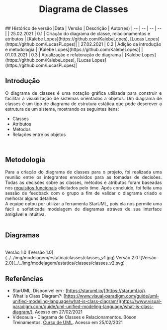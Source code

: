 # <center> Diagrama de Classes
<br>
## Histórico de versão
|Data | Versão | Descrição | Autor(es)
| -- | -- | -- | -- |
| 25.02.2021 | 0.1 | Criação do diagrama de classe, relacionamentos e atributos | [Kalebe Lopes](https://github.com/KalebeLopes), [Lucas Lopes](https://github.com/LucasPLopes)|
| 27.02.2021 | 0.2 | Adição da introdução e metodologia | [Kalebe Lopes](https://github.com/KalebeLopes)|
| 01.03.2021 | 0.3 | Atualização e refatoração de diagrama | [Kalebe Lopes](https://github.com/KalebeLopes), [Lucas Lopes](https://github.com/LucasPLopes)|


## Introdução
<div align="justify"> 
O diagrama de classes é uma notação gráfica utilizada para construir e facilitar a visualização de sistemas orientados a objetos. Um diagrama de classes é um tipo de diagrama de estrutura estática que pode descrever a estrutura de um sistema, mostrando os seguintes itens: 
</div>

* Classes
* Atributos
* Métodos
* Relações entre os objetos

<br>

## Metodologia
<div align="justify"> 
Para a criação do diagrama de classes para o projeto, foi realizada uma reunião entre os integrantes envolvidos para as tomadas de decisões. Todas as decisões sobre as classes, métodos e atributos foram baseadas nos <a href="../brainstorming#requisitos-elicitados">requisitos funcionais</a> elicitados pelo time.
Após concluído, foi feita uma sessão de feedback com o grupo a fim de validar o diagrama criado e melhorar alguns detalhes.<br>
A equipe optou por utilizar a ferramenta StarUML, pois ela nos permite uma fácil e sofisticada modelagem de diagramas atráves de sua interface amigável e intuitiva.     
</div>
<br>

## Diagramas
<br>
Versão 1.0
![Versão 1.0](../../img/modelagem/estatica/classes/classes_v1.jpg)
Versão 2.0
![Versão 2.0](../../img/modelagem/estatica/classes/classes_v2.svg)



## Referências
- StarUML. Disponível em : [https://staruml.io/](https://staruml.io/).
- What is Class Diagram?: [https://www.visual-paradigm.com/guide/uml-unified-modeling-language/what-is-class-diagram/](https://www.visual-paradigm.com/guide/uml-unified-modeling-language/what-is-class-diagram/). Acesso em 27/02/2021
- Videoaula - Diagrama de Classes e Relacionamentos. Bóson Treinamentos. [Curso de UML](www.youtube.com/watch?v=IJtQWLnHvcQ&feature=youtu.be). Acesso em 25/02/2021


